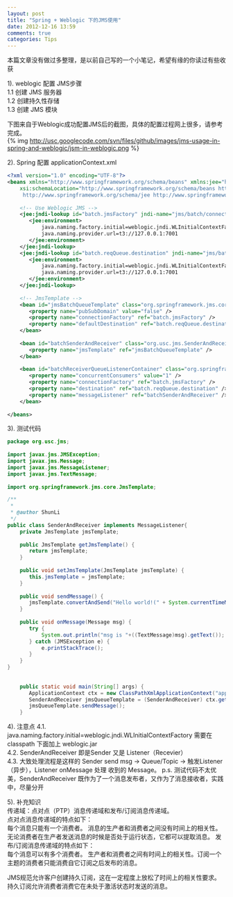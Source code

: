 ```yaml
---
layout: post
title: "Spring + Weblogic 下的JMS使用"
date: 2012-12-16 13:59
comments: true
categories: Tips
---
```


本篇文章没有做过多整理，是以前自己写的一个小笔记，希望有缘的你读过有些收获
	
1). weblogic 配置 JMS步骤	
1.1 创建 JMS 服务器		
1.2 创建持久性存储		
1.3 创建 JMS 模块		
<!-- more -->		
下图来自于Weblogic成功配置JMS后的截图，具体的配置过程网上很多，请参考完成。			
{% img http://usc.googlecode.com/svn/files/github/images/jms-usage-in-spring-and-weblogic/jsm-in-weblogic.png %}

2). Spring 配置 applicationContext.xml

``` xml applicationContext.xml
<?xml version="1.0" encoding="UTF-8"?>
<beans xmlns="http://www.springframework.org/schema/beans" xmlns:jee="http://www.springframework.org/schema/jee" xmlns:xsi="http://www.w3.org/2001/XMLSchema-instance"
    xsi:schemaLocation="http://www.springframework.org/schema/beans http://www.springframework.org/schema/beans/spring-beans-2.0.xsd
     http://www.springframework.org/schema/jee http://www.springframework.org/schema/jee/spring-jee-2.0.xsd">
 
    <!-- Use Weblogic JMS -->
    <jee:jndi-lookup id="batch.jmsFactory" jndi-name="jms/batch/connectionFactory">
       <jee:environment>
           java.naming.factory.initial=weblogic.jndi.WLInitialContextFactory
           java.naming.provider.url=t3://127.0.0.1:7001
       </jee:environment>
    </jee:jndi-lookup>
    <jee:jndi-lookup id="batch.reqQueue.destination" jndi-name="jms/batch/reqQueue">
       <jee:environment>
           java.naming.factory.initial=weblogic.jndi.WLInitialContextFactory
           java.naming.provider.url=t3://127.0.0.1:7001
       </jee:environment>
    </jee:jndi-lookup>
 
    <!-- JmsTemplate -->
    <bean id="jmsBatchQueueTemplate" class="org.springframework.jms.core.JmsTemplate">
       <property name="pubSubDomain" value="false" />
       <property name="connectionFactory" ref="batch.jmsFactory" />
       <property name="defaultDestination" ref="batch.reqQueue.destination" />
    </bean>
 
    <bean id="batchSenderAndReceiver" class="org.usc.jms.SenderAndReceiver">
       <property name="jmsTemplate" ref="jmsBatchQueueTemplate" />
    </bean>
 
    <bean id="batchReceiverQueueListenerContainer" class="org.springframework.jms.listener.DefaultMessageListenerContainer">
       <property name="concurrentConsumers" value="1" />
       <property name="connectionFactory" ref="batch.jmsFactory" />
       <property name="destination" ref="batch.reqQueue.destination" />
       <property name="messageListener" ref="batchSenderAndReceiver" />
    </bean>
 
</beans>
```
	
3). 测试代码
``` java SenderAndReceiver.java
package org.usc.jms;
 
import javax.jms.JMSException;
import javax.jms.Message;
import javax.jms.MessageListener;
import javax.jms.TextMessage;
 
import org.springframework.jms.core.JmsTemplate;

/**
 *
 * @author ShunLi
 */
public class SenderAndReceiver implements MessageListener{
    private JmsTemplate jmsTemplate;
 
    public JmsTemplate getJmsTemplate() {
       return jmsTemplate;
    }
 
    public void setJmsTemplate(JmsTemplate jmsTemplate) {
       this.jmsTemplate = jmsTemplate;
    }
 
    public void sendMessage() {
       jmsTemplate.convertAndSend("Hello world!(" + System.currentTimeMillis() + ")");
    }
 
    public void onMessage(Message msg) {
       try {
           System.out.println("msg is "+((TextMessage)msg).getText());
       } catch (JMSException e) {
           e.printStackTrace();
       }
    }
}
 
 
    public static void main(String[] args) {
       ApplicationContext ctx = new ClassPathXmlApplicationContext("applicationContext.xml");
       SenderAndReceiver jmsQueueTemplate = (SenderAndReceiver) ctx.getBean("batchSenderAndReceiver");
       jmsQueueTemplate.sendMessage();
    }

```

4). 注意点	
4.1. java.naming.factory.initial=weblogic.jndi.WLInitialContextFactory 需要在classpath 下面加上 weblogic.jar		
4.2. SenderAndReceiver 即是Sender 又是 Listener（Recevier）			
4.3. 大致处理流程是这样的	
	Sender send msg -> Queue/Topic -> 触发Listener（异步），Listener onMessage 处理 收到的 Message。	
p.s. 测试代码不太优美，SenderAndReceiver 既作为了一个消息发布者，又作为了消息接收者，实践中，尽量分开			
		
5). 补充知识		
传递域：点对点（PTP）消息传递域和发布/订阅消息传递域。			
点对点消息传递域的特点如下：	
	每个消息只能有一个消费者。
	消息的生产者和消费者之间没有时间上的相关性。无论消费者在生产者发送消息的时候是否处于运行状态，它都可以提取消息。
发布/订阅消息传递域的特点如下：	
	每个消息可以有多个消费者。
	生产者和消费者之间有时间上的相关性。订阅一个主题的消费者只能消费自它订阅之后发布的消息。
	
JMS规范允许客户创建持久订阅，这在一定程度上放松了时间上的相关性要求。持久订阅允许消费者消费它在未处于激活状态时发送的消息。